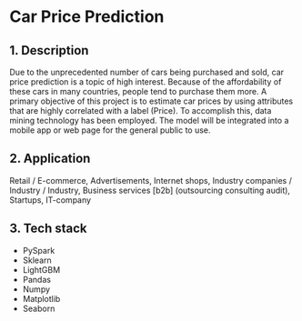# Car Price Prediction

## 1. Description
Due to the unprecedented number of cars being purchased and sold, car price prediction is a topic of
high interest. Because of the affordability of these cars in many countries, people tend to purchase
them more. A primary objective of this project is to estimate car prices by using attributes that are highly
correlated with a label (Price). To accomplish this, data mining technology has been employed. The model will be integrated into
a mobile app or web page for the general public to use.

## 2. Application
Retail / E-commerce, Advertisements, Internet shops, Industry companies / Industry / Industry, Business services [b2b] (outsourcing consulting audit), Startups, IT-company

## 3. Tech stack
- PySpark
- Sklearn
- LightGBM
- Pandas
- Numpy
- Matplotlib
- Seaborn
